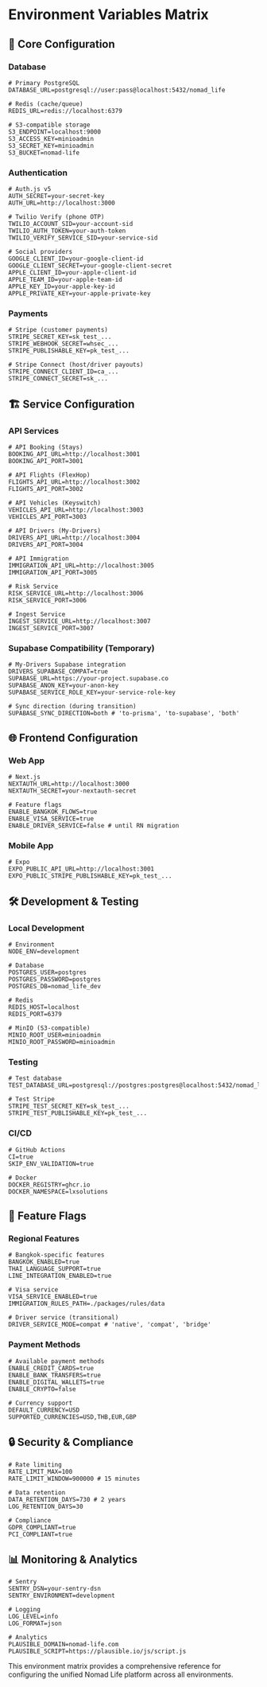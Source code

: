 

# Environment Variables Matrix

## 🔐 Core Configuration

### Database
```env
# Primary PostgreSQL
DATABASE_URL=postgresql://user:pass@localhost:5432/nomad_life

# Redis (cache/queue)
REDIS_URL=redis://localhost:6379

# S3-compatible storage
S3_ENDPOINT=localhost:9000
S3_ACCESS_KEY=minioadmin
S3_SECRET_KEY=minioadmin
S3_BUCKET=nomad-life
```

### Authentication
```env
# Auth.js v5
AUTH_SECRET=your-secret-key
AUTH_URL=http://localhost:3000

# Twilio Verify (phone OTP)
TWILIO_ACCOUNT_SID=your-account-sid
TWILIO_AUTH_TOKEN=your-auth-token
TWILIO_VERIFY_SERVICE_SID=your-service-sid

# Social providers
GOOGLE_CLIENT_ID=your-google-client-id
GOOGLE_CLIENT_SECRET=your-google-client-secret
APPLE_CLIENT_ID=your-apple-client-id
APPLE_TEAM_ID=your-apple-team-id
APPLE_KEY_ID=your-apple-key-id
APPLE_PRIVATE_KEY=your-apple-private-key
```

### Payments
```env
# Stripe (customer payments)
STRIPE_SECRET_KEY=sk_test_...
STRIPE_WEBHOOK_SECRET=whsec_...
STRIPE_PUBLISHABLE_KEY=pk_test_...

# Stripe Connect (host/driver payouts)
STRIPE_CONNECT_CLIENT_ID=ca_...
STRIPE_CONNECT_SECRET=sk_...
```

## 🏗️ Service Configuration

### API Services
```env
# API Booking (Stays)
BOOKING_API_URL=http://localhost:3001
BOOKING_API_PORT=3001

# API Flights (FlexHop)
FLIGHTS_API_URL=http://localhost:3002
FLIGHTS_API_PORT=3002

# API Vehicles (Keyswitch)
VEHICLES_API_URL=http://localhost:3003
VEHICLES_API_PORT=3003

# API Drivers (My-Drivers)
DRIVERS_API_URL=http://localhost:3004
DRIVERS_API_PORT=3004

# API Immigration
IMMIGRATION_API_URL=http://localhost:3005
IMMIGRATION_API_PORT=3005

# Risk Service
RISK_SERVICE_URL=http://localhost:3006
RISK_SERVICE_PORT=3006

# Ingest Service
INGEST_SERVICE_URL=http://localhost:3007
INGEST_SERVICE_PORT=3007
```

### Supabase Compatibility (Temporary)
```env
# My-Drivers Supabase integration
DRIVERS_SUPABASE_COMPAT=true
SUPABASE_URL=https://your-project.supabase.co
SUPABASE_ANON_KEY=your-anon-key
SUPABASE_SERVICE_ROLE_KEY=your-service-role-key

# Sync direction (during transition)
SUPABASE_SYNC_DIRECTION=both # 'to-prisma', 'to-supabase', 'both'
```

## 🌐 Frontend Configuration

### Web App
```env
# Next.js
NEXTAUTH_URL=http://localhost:3000
NEXTAUTH_SECRET=your-nextauth-secret

# Feature flags
ENABLE_BANGKOK_FLOWS=true
ENABLE_VISA_SERVICE=true
ENABLE_DRIVER_SERVICE=false # until RN migration
```

### Mobile App
```env
# Expo
EXPO_PUBLIC_API_URL=http://localhost:3001
EXPO_PUBLIC_STRIPE_PUBLISHABLE_KEY=pk_test_...
```

## 🛠️ Development & Testing

### Local Development
```env
# Environment
NODE_ENV=development

# Database
POSTGRES_USER=postgres
POSTGRES_PASSWORD=postgres
POSTGRES_DB=nomad_life_dev

# Redis
REDIS_HOST=localhost
REDIS_PORT=6379

# MinIO (S3-compatible)
MINIO_ROOT_USER=minioadmin
MINIO_ROOT_PASSWORD=minioadmin
```

### Testing
```env
# Test database
TEST_DATABASE_URL=postgresql://postgres:postgres@localhost:5432/nomad_life_test

# Test Stripe
STRIPE_TEST_SECRET_KEY=sk_test_...
STRIPE_TEST_PUBLISHABLE_KEY=pk_test_...
```

### CI/CD
```env
# GitHub Actions
CI=true
SKIP_ENV_VALIDATION=true

# Docker
DOCKER_REGISTRY=ghcr.io
DOCKER_NAMESPACE=lxsolutions
```

## 🎯 Feature Flags

### Regional Features
```env
# Bangkok-specific features
BANGKOK_ENABLED=true
THAI_LANGUAGE_SUPPORT=true
LINE_INTEGRATION_ENABLED=true

# Visa service
VISA_SERVICE_ENABLED=true
IMMIGRATION_RULES_PATH=./packages/rules/data

# Driver service (transitional)
DRIVER_SERVICE_MODE=compat # 'native', 'compat', 'bridge'
```

### Payment Methods
```env
# Available payment methods
ENABLE_CREDIT_CARDS=true
ENABLE_BANK_TRANSFERS=true
ENABLE_DIGITAL_WALLETS=true
ENABLE_CRYPTO=false

# Currency support
DEFAULT_CURRENCY=USD
SUPPORTED_CURRENCIES=USD,THB,EUR,GBP
```

## 🔒 Security & Compliance

```env
# Rate limiting
RATE_LIMIT_MAX=100
RATE_LIMIT_WINDOW=900000 # 15 minutes

# Data retention
DATA_RETENTION_DAYS=730 # 2 years
LOG_RETENTION_DAYS=30

# Compliance
GDPR_COMPLIANT=true
PCI_COMPLIANT=true
```

## 📊 Monitoring & Analytics

```env
# Sentry
SENTRY_DSN=your-sentry-dsn
SENTRY_ENVIRONMENT=development

# Logging
LOG_LEVEL=info
LOG_FORMAT=json

# Analytics
PLAUSIBLE_DOMAIN=nomad-life.com
PLAUSIBLE_SCRIPT=https://plausible.io/js/script.js
```

This environment matrix provides a comprehensive reference for configuring the unified Nomad Life platform across all environments.

